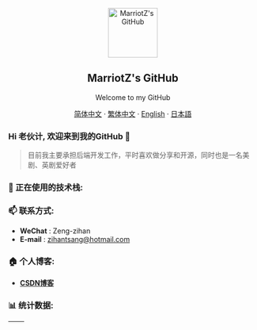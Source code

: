 <p align="center">
 <img width="100px" src="https://res.cloudinary.com/anuraghazra/image/upload/v1594908242/logo_ccswme.svg" align="center" alt="MarriotZ's GitHub" />
 <h2 align="center">MarriotZ's GitHub</h2>
 <p align="center">Welcome to my GitHub</p>
</p>

<p align="center">
    <a href="/docs/readme_chs.md">简体中文</a>
    ·
    <a href="/docs/readme_cht.md">繁体中文</a>
    ·
    <a href="/docs/readme_en.md">English</a>
    ·
    <a href="/docs/readme_jp.md">日本語</a>
</p>
  
### Hi 老伙计, 欢迎来到我的GitHub 🌱

> 目前我主要承担后端开发工作，平时喜欢做分享和开源，同时也是一名美剧、英剧爱好者

### 🔭 正在使用的技术栈:



### 📫 联系方式:

- **WeChat** : Zeng-zihan
- **E-mail** : zihantsang@hotmail.com

### 🏠 个人博客:

- **[CSDN博客](https://blog.csdn.net/weixin_42839065)**

### 📊 统计数据:

| <img align="center" src="https://github-readme-stats.vercel.app/api?username=MarriotZ&show_icons=true&theme=buefy&hide_border=true" alt="" /> | <img align="center" src="https://github-readme-stats.vercel.app/api/top-langs/?username=MarriotZ&layout=compact&theme=buefy&hide_border=true" alt="" /> |
| ----------------------------------------------------------------------------------------------------------------------------------------------- | --------------------------------------------------------------------------------------------------------------------------------------------------------- |

<!--
**MarriotZ/MarriotZ** is a ✨ _special_ ✨ repository because its `README.md` (this file) appears on your GitHub profile.

Here are some ideas to get you started:

- 🔭 I’m currently working on ...
- 🌱 I’m currently learning ...
- 👯 I’m looking to collaborate on ...
- 🤔 I’m looking for help with ...
- 💬 Ask me about ...
- 📫 How to reach me: ...
- 😄 Pronouns: ...
- ⚡ Fun fact: ...
-->
